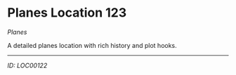 # Planes Location 123

*Planes*

A detailed planes location with rich history and plot hooks.

---
*ID: LOC00122*